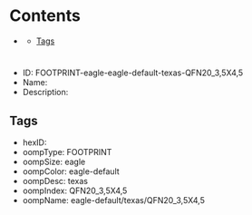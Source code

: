 



Contents
========

* [](#)
	* [Tags](#tags)

# 

- ID: FOOTPRINT-eagle-eagle-default-texas-QFN20_3,5X4,5
- Name: 
- Description: 

## Tags

- hexID: 
- oompType: FOOTPRINT
- oompSize: eagle
- oompColor: eagle-default
- oompDesc: texas
- oompIndex: QFN20_3,5X4,5
- oompName: eagle-default/texas/QFN20_3,5X4,5
